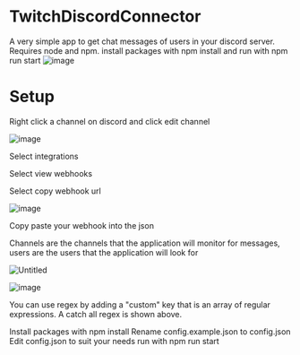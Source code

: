 ﻿# TwitchDiscordConnector
A very simple app to get chat messages of users in your discord server.
Requires node and npm.
install packages with npm install and run with npm run start
![image](https://user-images.githubusercontent.com/16251746/140000183-933b3304-26e7-448e-81f1-f4042803ad2f.png)

# Setup
Right click a channel on discord and click edit channel

![image](https://user-images.githubusercontent.com/16251746/140009789-4f5eee01-bc2d-4d26-88ab-208ed3edd931.png)

Select integrations

Select view webhooks

Select copy webhook url 

![image](https://user-images.githubusercontent.com/16251746/140009837-39a9a0ca-489b-4b1c-897a-4d784d64a467.png)

Copy paste your webhook into the json

Channels are the channels that the application will monitor for messages, users are the users that the application will look for

![Untitled](https://user-images.githubusercontent.com/16251746/140009961-dee72442-68e0-42a1-93ee-9a8b71316e5f.png)


![image](https://user-images.githubusercontent.com/16251746/140010065-ed2b7b6f-14a1-4fdc-af40-a4fb17ff905e.png)

You can use regex by adding a "custom" key that is an array of regular expressions.
A catch all regex is shown above.

Install packages with npm install
Rename config.example.json to config.json
Edit config.json to suit your needs
run with  npm run start
